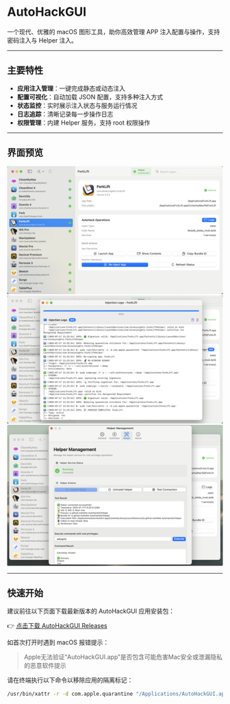 # AutoHackGUI

一个现代、优雅的 macOS 图形工具，助你高效管理 APP 注入配置与操作，支持密码注入与 Helper 注入。

---

## 主要特性

- **应用注入管理**：一键完成静态或动态注入  
- **配置可视化**：自动加载 JSON 配置，支持多种注入方式  
- **状态监控**：实时展示注入状态与服务运行情况  
- **日志追踪**：清晰记录每一步操作日志  
- **权限管理**：内建 Helper 服务，支持 root 权限操作  

---

## 界面预览

![主界面](images/image1.png)  
![日志窗口](images/image2.png)  
![Helper 窗口](images/image3.png)  

---

## 快速开始

建议前往以下页面下载最新版本的 AutoHackGUI 应用安装包：

👉 [点击下载 AutoHackGUI Releases](https://github.com/marlkiller/AutoHackGUI-Releases/releases)

如首次打开时遇到 macOS 报错提示：

> Apple无法验证“AutoHackGUI.app”是否包含可能危害Mac安全或泄漏隐私的恶意软件提示


请在终端执行以下命令以移除应用的隔离标记：

```bash
/usr/bin/xattr -r -d com.apple.quarantine "/Applications/AutoHackGUI.app"
```


